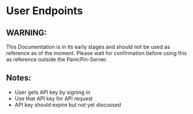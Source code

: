 # User Endpoints

## WARNING:
This Documentation is in its early stages and should not be used as reference as of the moment. Please wait for confirmation before using this as reference outside the PanicPin-Server.


## Notes:
- User gets API key by signing in
- Use that API key for API request
- API key should expire but not yet discussed 
